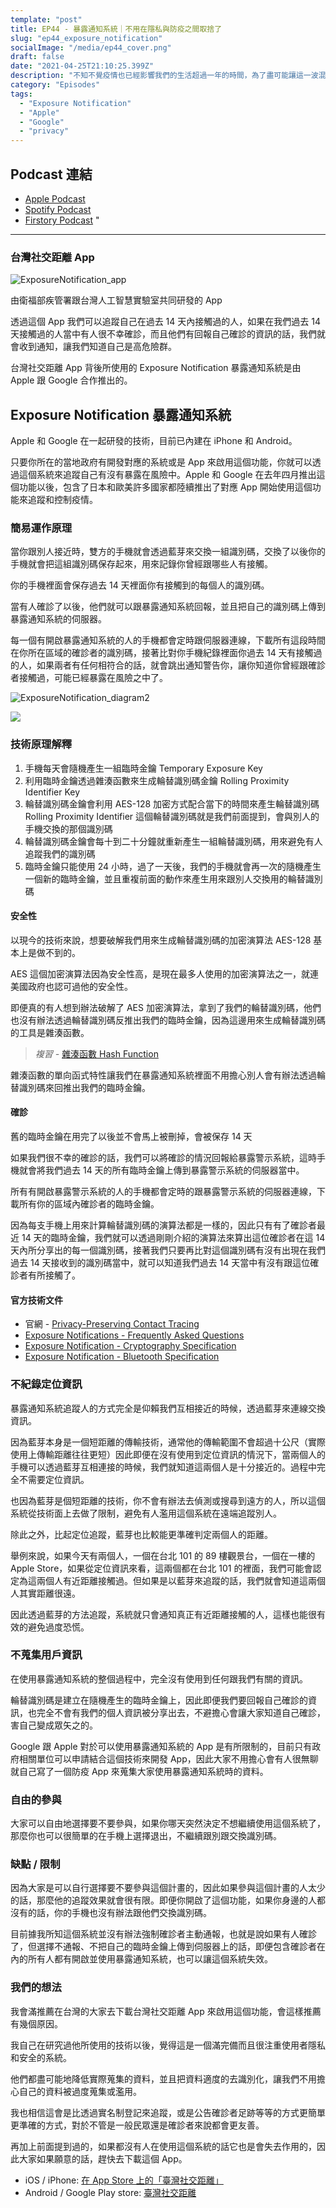 ```yaml
---
template: "post"
title: EP44 - 暴露通知系統｜不用在隱私與防疫之間取捨了
slug: "ep44_exposure_notification"
socialImage: "/media/ep44_cover.png"
draft: false
date: "2021-04-25T21:10:25.399Z"
description: "不知不覺疫情也已經影響我們的生活超過一年的時間，為了盡可能讓這一波混亂趕快終止，Apple和Google共同研發了暴露通知系統供各國公衛單位與政府使用，希望能用最好的方式兼顧隱私與防疫！"
category: "Episodes"
tags:
  - "Exposure Notification"
  - "Apple"
  - "Google"
  - "privacy"
---
```


## Podcast 連結

- [Apple Podcast](https://podcasts.apple.com/tw/podcast/%E8%B3%87%E5%AE%89%E8%A7%A3%E5%A3%93%E7%B8%AE/id1513276667#episodeGuid=cknxo26mxx45l0805tubv7mae)
- [Spotify Podcast](https://open.spotify.com/episode/4kJ8Ya9iR8PGWMwQLEzrNS?si=228a43cdc4c744c4)
- [Firstory Podcast](https://open.firstory.me/story/cknxo26mxx45l0805tubv7mae)
"
---

### 台灣社交距離 App

![ExposureNotification_app](/media/exposurenotification_app.jpeg)

由衛福部疾管署跟台灣人工智慧實驗室共同研發的 App

透過這個 App 我們可以追蹤自己在過去 14 天內接觸過的人，如果在我們過去 14 天接觸過的人當中有人很不幸確診，而且他們有回報自己確診的資訊的話，我們就會收到通知，讓我們知道自己是高危險群。

台灣社交距離 App 背後所使用的 Exposure Notification 暴露通知系統是由 Apple 跟 Google 合作推出的。

## Exposure Notification 暴露通知系統

Apple 和 Google 在一起研發的技術，目前已內建在 iPhone 和 Android。

只要你所在的當地政府有開發對應的系統或是 App 來啟用這個功能，你就可以透過這個系統來追蹤自己有沒有暴露在風險中。Apple 和 Google 在去年四月推出這個功能以後，包含了日本和歐美許多國家都陸續推出了對應 App 開始使用這個功能來追蹤和控制疫情。

### 簡易運作原理

當你跟別人接近時，雙方的手機就會透過藍芽來交換一組識別碼，交換了以後你的手機就會把這組識別碼保存起來，用來記錄你曾經跟哪些人有接觸。

你的手機裡面會保存過去 14 天裡面你有接觸到的每個人的識別碼。

當有人確診了以後，他們就可以跟暴露通知系統回報，並且把自己的識別碼上傳到暴露通知系統的伺服器。

每一個有開啟暴露通知系統的人的手機都會定時跟伺服器連線，下載所有這段時間在你所在區域的確診者的識別碼，接著比對你手機紀錄裡面你過去 14 天有接觸過的人，如果兩者有任何相符合的話，就會跳出通知警告你，讓你知道你曾經跟確診者接觸過，可能已經暴露在風險之中了。

![ExposureNotification_diagram2](/media/exposurenotification_diagram1.png)

![](/media/exposurenotification_diagram2.png)

### 技術原理解釋

1. 手機每天會隨機產生一組臨時金鑰 Temporary Exposure Key
2. 利用臨時金鑰透過雜湊函數來生成輪替識別碼金鑰 Rolling Proximity Identifier Key
3. 輪替識別碼金鑰會利用 AES-128 加密方式配合當下的時間來產生輪替識別碼 Rolling Proximity Identifier
   這個輪替識別碼就是我們前面提到，會與別人的手機交換的那個識別碼
4. 輪替識別碼金鑰會每十到二十分鐘就重新產生一組輪替識別碼，用來避免有人追蹤我們的識別碼
5. 臨時金鑰只能使用 24 小時，過了一天後，我們的手機就會再一次的隨機產生一個新的臨時金鑰，並且重複前面的動作來產生用來跟別人交換用的輪替識別碼

#### 安全性

以現今的技術來說，想要破解我們用來生成輪替識別碼的加密演算法 AES-128 基本上是做不到的。

AES 這個加密演算法因為安全性高，是現在最多人使用的加密演算法之一，就連美國政府也認可過他的安全性。

即便真的有人想到辦法破解了 AES 加密演算法，拿到了我們的輪替識別碼，他們也沒有辦法透過輪替識別碼反推出我們的臨時金鑰，因為這邊用來生成輪替識別碼的工具是雜湊函數。

> _複習 -_ [雜湊函數 Hash Function](/posts/EP2-what-is-infosec#雜湊函數-hash-function)

雜湊函數的單向函式特性讓我們在暴露通知系統裡面不用擔心別人會有辦法透過輪替識別碼來回推出我們的臨時金鑰。

#### 確診

舊的臨時金鑰在用完了以後並不會馬上被刪掉，會被保存 14 天

如果我們很不幸的確診的話，我們可以將確診的情況回報給暴露警示系統，這時手機就會將我們過去 14 天的所有臨時金鑰上傳到暴露警示系統的伺服器當中。

所有有開啟暴露警示系統的人的手機都會定時的跟暴露警示系統的伺服器連線，下載所有你的區域內確診者的臨時金鑰。

因為每支手機上用來計算輪替識別碼的演算法都是一樣的，因此只有有了確診者最近 14 天的臨時金鑰，我們就可以透過剛剛介紹的演算法來算出這位確診者在這 14 天內所分享出的每一個識別碼，接著我們只要再比對這個識別碼有沒有出現在我們過去 14 天接收到的識別碼當中，就可以知道我們過去 14 天當中有沒有跟這位確診者有所接觸了。

#### 官方技術文件

- 官網 - [Privacy-Preserving Contact Tracing](https://covid19.apple.com/contacttracing)
- [Exposure Notifications - Frequently Asked Questions](https://covid19-static.cdn-apple.com/applications/covid19/current/static/contact-tracing/pdf/ExposureNotification-FAQv1.2.pdf)
- [Exposure Notification - Cryptography Specification](https://covid19-static.cdn-apple.com/applications/covid19/current/static/contact-tracing/pdf/ExposureNotification-CryptographySpecificationv1.2.pdf?)
- [Exposure Notification - Bluetooth Specification](https://covid19-static.cdn-apple.com/applications/covid19/current/static/contact-tracing/pdf/ExposureNotification-BluetoothSpecificationv1.2.pdf?1)

### 不紀錄定位資訊

暴露通知系統追蹤人的方式完全是仰賴我們互相接近的時候，透過藍芽來連線交換資訊。

因為藍芽本身是一個短距離的傳輸技術，通常他的傳輸範圍不會超過十公尺（實際使用上傳輸距離往往更短）因此即便在沒有使用到定位資訊的情況下，當兩個人的手機可以透過藍芽互相連接的時候，我們就知道這兩個人是十分接近的。過程中完全不需要定位資訊。

也因為藍芽是個短距離的技術，你不會有辦法去偵測或搜尋到遠方的人，所以這個系統從技術面上去做了限制，避免有人濫用這個系統在遠端追蹤別人。

除此之外，比起定位追蹤，藍芽也比較能更準確判定兩個人的距離。

舉例來說，如果今天有兩個人，一個在台北 101 的 89 樓觀景台，一個在一樓的 Apple Store，如果從定位資訊來看，這兩個都在台北 101 的裡面，我們可能會認定為這兩個人有近距離接觸過。但如果是以藍芽來追蹤的話，我們就會知道這兩個人其實距離很遠。

因此透過藍芽的方法追蹤，系統就只會通知真正有近距離接觸的人，這樣也能很有效的避免過度恐慌。

### 不蒐集用戶資訊

在使用暴露通知系統的整個過程中，完全沒有使用到任何跟我們有關的資訊。

輪替識別碼是建立在隨機產生的臨時金鑰上，因此即便我們要回報自己確診的資訊，也完全不會有我們的個人資訊被分享出去，不避擔心會讓大家知道自己確診，害自己變成眾矢之的。

Google 跟 Apple 對於可以使用暴露通知系統的 App 是有所限制的，目前只有政府相關單位可以申請結合這個技術來開發 App，因此大家不用擔心會有人很無聊就自己寫了一個防疫 App 來蒐集大家使用暴露通知系統時的資料。

### 自由的參與

大家可以自由地選擇要不要參與，如果你哪天突然決定不想繼續使用這個系統了，那麼你也可以很簡單的在手機上選擇退出，不繼續跟別跟交換識別碼。

### 缺點 / 限制

因為大家是可以自行選擇要不要參與這個計畫的，因此如果參與這個計畫的人太少的話，那麼他的追蹤效果就會很有限。即便你開啟了這個功能，如果你身邊的人都沒有的話，你的手機也沒有辦法跟他們交換識別碼。

目前據我所知這個系統並沒有辦法強制確診者主動通報，也就是說如果有人確診了，但選擇不通報、不把自己的臨時金鑰上傳到伺服器上的話，即便包含確診者在內的所有人都有開啟並使用暴露通知系統，也可以讓這個系統失效。

### 我們的想法

我會滿推薦在台灣的大家去下載台灣社交距離 App 來啟用這個功能，會這樣推薦有幾個原因。

我自己在研究過他所使用的技術以後，覺得這是一個滿完備而且很注重使用者隱私和安全的系統。

他們都盡可能地降低實際蒐集的資料，並且把資料適度的去識別化，讓我們不用擔心自己的資料被過度蒐集或濫用。

我也相信這會是比透過實名制登記來追蹤，或是公告確診者足跡等等的方式更簡單更準確的方式，對於不管是一般民眾還是確診者來說都會更友善。

再加上前面提到過的，如果都沒有人在使用這個系統的話它也是會失去作用的，因此大家如果願意的話，趕快去下載這個 App。

- iOS / iPhone: [在 App Store 上的「臺灣社交距離」](https://apps.apple.com/tw/app/臺灣社交距離/id1554431836)
- Android / Google Play store: [臺灣社交距離](https://play.google.com/store/apps/details?id=tw.gov.cdc.exposurenotifications)

